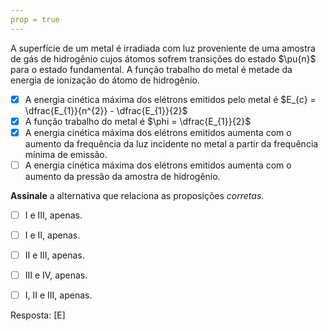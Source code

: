 ```yaml
---
prop = true
---
```

A superfície de um metal é irradiada com luz proveniente de uma amostra de gás de hidrogênio cujos átomos sofrem transições do estado $\pu{n}$ para o estado fundamental. A função trabalho do metal é metade da energia de ionização do átomo de hidrogênio.

- [x] A energia cinética máxima dos elétrons emitidos pelo metal é $E_{c} = \dfrac{E_{1}}{n^{2}} - \dfrac{E_{1}}{2}$
- [x] A função trabalho do metal é $\phi = \dfrac{E_{1}}{2}$
- [x] A energia cinética máxima dos elétrons emitidos aumenta com o aumento da frequência da luz incidente no metal a partir da frequência mínima de emissão.
- [ ] A energia cinética máxima dos elétrons emitidos aumenta com o aumento da pressão da amostra de hidrogênio.
    
**Assinale** a alternativa que relaciona as proposições *corretas*.

- [ ] I e III, apenas. 
- [ ] I e II, apenas.
- [ ] II e III, apenas.
- [ ] III e IV, apenas.
- [ ] I, II e III, apenas.


Resposta: [E]
